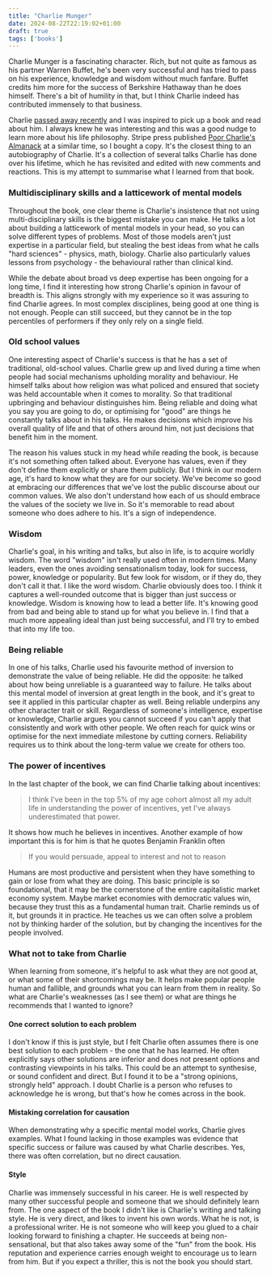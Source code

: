 ```yaml
---
title: "Charlie Munger"
date: 2024-08-22T22:19:02+01:00
draft: true
tags: ['books']
---
```


Charlie Munger is a fascinating character. Rich, but not quite as famous as his partner Warren Buffet, he's been very successful and has tried to pass on his experience, knowledge and wisdom without much fanfare. Buffet credits him more for the success of Berkshire Hathaway than he does himself. There's a bit of humility in that, but I think Charlie indeed has contributed immensely to that business.

Charlie [passed away recently](https://berkshirehathaway.com/letters/2023ltr.pdf) and I was inspired to pick up a book and read about him. I always knew he was interesting and this was a good nudge to learn more about his life philosophy. Stripe press published [Poor Charlie's Almanack](https://press.stripe.com/poor-charlies-almanack) at a similar time, so I bought a copy. It's the closest thing to an autobiography of Charlie. It's a collection of several talks Charlie has done over his lifetime, which he has revisited and edited with new comments and reactions. This is my attempt to summarise what I learned from that book.
### Multidisciplinary skills and a latticework of mental models

Throughout the book, one clear theme is Charlie's insistence that not using multi-disciplinary skills is the biggest mistake you can make. He talks a lot about building a latticework of mental models in your head, so you can solve different types of problems. Most of those models aren't just expertise in a particular field, but stealing the best ideas from what he calls "hard sciences" - physics, math, biology. Charlie also particularly values lessons from psychology - the behavioural rather than clinical kind.

While the debate about broad vs deep expertise has been ongoing for a long time, I find it interesting how strong Charlie's opinion in favour of breadth is. This aligns strongly with my experience so it was assuring to find Charlie agrees. In most complex disciplines, being good at one thing is not enough. People can still succeed, but they cannot be in the top percentiles of performers if they only rely on a single field.
### Old school values

One interesting aspect of Charlie's success is that he has a set of traditional, old-school values. Charlie grew up and lived during a time when people had social mechanisms upholding morality and behaviour. He himself talks about how religion was what policed and ensured that society was held accountable when it comes to morality. So that traditional upbringing and behaviour distinguishes him. Being reliable and doing what you say you are going to do, or optimising for "good" are things he constantly talks about in his talks. He makes decisions which improve his overall quality of life and that of others around him, not just decisions that benefit him in the moment.

The reason his values stuck in my head while reading the book, is because it's not something often talked about. Everyone has values, even if they don't define them explicitly or share them publicly. But I think in our modern age, it's hard to know what they are for our society. We've become so good at embracing our differences that we've lost the public discourse about our common values. We also don't understand how each of us should embrace the values of the society we live in. So it's memorable to read about someone who does adhere to his. It's a sign of independence.
### Wisdom

Charlie's goal, in his writing and talks, but also in life, is to acquire worldly wisdom. The word "wisdom" isn't really used often in modern times. Many leaders, even the ones avoiding sensationalism today, look for success, power, knowledge or popularity. But few look for wisdom, or if they do, they don't call it that. I like the word wisdom. Charlie obviously does too. I think it captures a well-rounded outcome that is bigger than just success or knowledge. Wisdom is knowing how to lead a better life. It's knowing good from bad and being able to stand up for what you believe in. I find that a much more appealing ideal than just being successful, and I'll try to embed that into my life too.
### Being reliable

In one of his talks, Charlie used his favourite method of inversion to demonstrate the value of being reliable. He did the opposite: he talked about how being unreliable is a guaranteed way to failure. He talks about this mental model of inversion at great length in the book, and it's great to see it applied in this particular chapter as well. Being reliable underpins any other character trait or skill. Regardless of someone's intelligence, expertise or knowledge, Charlie argues you cannot succeed if you can't apply that consistently and work with other people. We often reach for quick wins or optimise for the next immediate milestone by cutting corners. Reliability requires us to think about the long-term value we create for others too.
### The power of incentives

In the last chapter of the book, we can find Charlie talking about incentives:

> I think I've been in the top 5% of my age cohort almost all my adult life in understanding the power of incentives, yet I've always underestimated that power.

It shows how much he believes in incentives. Another example of how important this is for him is that he quotes Benjamin Franklin often

> If you would persuade, appeal to interest and not to reason

Humans are most productive and persistent when they have something to gain or lose from what they are doing. This basic principle is so foundational, that it may be the cornerstone of the entire capitalistic market economy system. Maybe market economies with democratic values win, because they trust this as a fundamental human trait. Charlie reminds us of it, but grounds it in practice. He teaches us we can often solve a problem not by thinking harder of the solution, but by changing the incentives for the people involved.
### What not to take from Charlie

When learning from someone, it's helpful to ask what they are not good at, or what some of their shortcomings may be. It helps make popular people human and fallible, and grounds what you can learn from them in reality. So what are Charlie's weaknesses (as I see them) or what are things he recommends that I wanted to ignore?
#### One correct solution to each problem

I don't know if this is just style, but I felt Charlie often assumes there is one best solution to each problem - the one that he has learned. He often explicitly says other solutions are inferior and does not present options and contrasting viewpoints in his talks. This could be an attempt to synthesise, or sound confident and direct. But I found it to be a "strong opinions, strongly held" approach. I doubt Charlie is a person who refuses to acknowledge he is wrong, but that's how he comes across in the book.
#### Mistaking correlation for causation

When demonstrating why a specific mental model works, Charlie gives examples. What I found lacking in those examples was evidence that specific success or failure was caused by what Charlie describes. Yes, there was often correlation, but no direct causation. 
#### Style

Charlie was immensely successful in his career. He is well respected by many other successful people and someone that we should definitely learn from. The one aspect of the book I didn't like is Charlie's writing and talking style. He is very direct, and likes to invent his own words. What he is not, is a professional writer. He is not someone who will keep you glued to a chair looking forward to finishing a chapter. He succeeds at being non-sensational, but that also takes away some of the "fun" from the book. His reputation and experience carries enough weight to encourage us to learn from him. But if you expect a thriller, this is not the book you should start.
